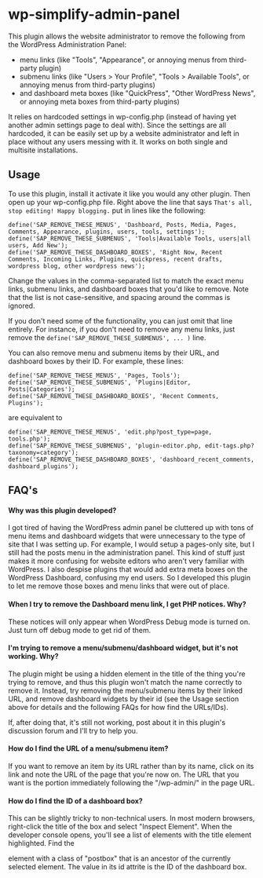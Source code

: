 wp-simplify-admin-panel
========================

This plugin allows the website administrator to remove the following from the WordPress Administration Panel:

* menu links (like "Tools", "Appearance", or annoying menus from third-party plugin)
* submenu links (like "Users > Your Profile", "Tools > Available Tools", or annoying menus from third-party plugins)
* and dashboard meta boxes (like "QuickPress", "Other WordPress News", or annoying meta boxes from third-party plugins)

It relies on hardcoded settings in wp-config.php (instead of having yet another admin settings page to deal with). Since the settings are all hardcoded, it can be easily set up by a website administrator and left in place without any users messing with it. It works on both single and multisite installations.

Usage
-----

To use this plugin, install it activate it like you would any other plugin. Then open up your wp-config.php file. Right above the line that says `That's all, stop editing! Happy blogging.` put in lines like the following:

	define('SAP_REMOVE_THESE_MENUS', 'Dashboard, Posts, Media, Pages, Comments, Appearance, plugins, users, tools, settings');
	define('SAP_REMOVE_THESE_SUBMENUS', 'Tools|Available Tools, users|all users, Add New');
	define('SAP_REMOVE_THESE_DASHBOARD_BOXES', 'Right Now, Recent Comments, Incoming Links, Plugins, quickpress, recent drafts, wordpress blog, other wordpress news');

Change the values in the comma-separated list to match the exact menu links, submenu links, and dashboard boxes that you'd like to remove. Note that the list is not case-sensitive, and spacing around the commas is ignored.

If you don't need some of the functionality, you can just omit that line entirely. For instance, if you don't need to remove any menu links, just remove the `define('SAP_REMOVE_THESE_SUBMENUS', ... )` line.

You can also remove menu and submenu items by their URL, and dashboard boxes by their ID. For example, these lines:

	define('SAP_REMOVE_THESE_MENUS', 'Pages, Tools');
	define('SAP_REMOVE_THESE_SUBMENUS', 'Plugins|Editor, Posts|Categories');
	define('SAP_REMOVE_THESE_DASHBOARD_BOXES', 'Recent Comments, Plugins');

are equivalent to

	define('SAP_REMOVE_THESE_MENUS', 'edit.php?post_type=page, tools.php');
	define('SAP_REMOVE_THESE_SUBMENUS', 'plugin-editor.php, edit-tags.php?taxonomy=category');
	define('SAP_REMOVE_THESE_DASHBOARD_BOXES', 'dashboard_recent_comments, dashboard_plugins');


FAQ's
-----

#### Why was this plugin developed? ####

I got tired of having the WordPress admin panel be cluttered up with tons of menu items and dashboard widgets that were unnecessary to the type of site that I was setting up. For example, I would setup a pages-only site, but I still had the posts menu in the administration panel. This kind of stuff just makes it more confusing for website editors who aren't very familiar with WordPress. I also despise plugins that would add extra meta boxes on the WordPress Dashboard, confusing my end users. So I developed this plugin to let me remove those boxes and menu links that were out of place.

#### When I try to remove the Dashboard menu link, I get PHP notices. Why? ####

These notices will only appear when WordPress Debug mode is turned on. Just turn off debug mode to get rid of them.

#### I'm trying to remove a menu/submenu/dashboard widget, but it's not working. Why? ####

The plugin might be using a hidden element in the title of the thing you're trying to remove, and thus this plugin won't match the name correctly to remove it. Instead, try removing the menu/submenu items by their linked URL, and remove dashboard widgets by their id (see the Usage section above for details and the following FAQs for how find the URLs/IDs).

If, after doing that, it's still not working, post about it in this plugin's discussion forum and I'll try to help you.

#### How do I find the URL of a menu/submenu item? ####

If you want to remove an item by its URL rather than by its name, click on its link and note the URL of the page that you're now on. The URL that you want is the portion immediately following the "/wp-admin/" in the page URL.

#### How do I find the ID of a dashboard box? ####

This can be slightly tricky to non-technical users. In most modern browsers, right-click the title of the box and select "Inspect Element". When the developer console opens, you'll see a list of elements with the title element highlighted. Find the <div> element with a class of "postbox" that is an ancestor of the currently selected element. The value in its id attrite is the ID of the dashboard box.
